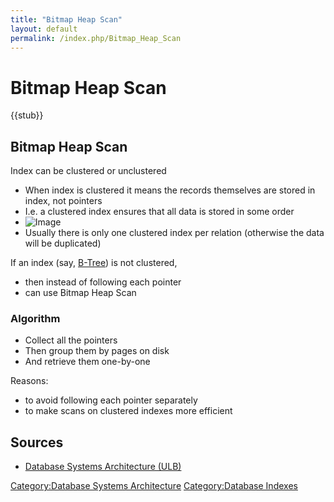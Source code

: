 ```yaml
---
title: "Bitmap Heap Scan"
layout: default
permalink: /index.php/Bitmap_Heap_Scan
---
```


# Bitmap Heap Scan

{{stub}}

## Bitmap Heap Scan
Index can be clustered or unclustered
- When index is clustered it means the records themselves are stored in index, not pointers
- I.e. a clustered index ensures that all data is stored in some order 
- <img src="https://raw.github.com/alexeygrigorev/wiki-figures/master/ulb/dbsa/ind/hash-ways-to-store.png" alt="Image">
- Usually there is only one clustered index per relation (otherwise the data will be duplicated)

If an index (say, [B-Tree](B-Tree)) is not clustered, 
- then instead of following each pointer 
- can use Bitmap Heap Scan


### Algorithm
- Collect all the pointers 
- Then group them by pages on disk 
- And retrieve them one-by-one 

Reasons:
- to avoid following each pointer separately 
- to make scans on clustered indexes more efficient

## Sources
- [Database Systems Architecture (ULB)](Database_Systems_Architecture_(ULB))

[Category:Database Systems Architecture](Category_Database_Systems_Architecture)
[Category:Database Indexes](Category_Database_Indexes)
